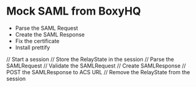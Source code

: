 # Mock SAML from BoxyHQ

- Parse the SAML Request
- Create the SAML Response
- Fix the certificate
- Install prettify

// Start a session
// Store the RelayState in the session
// Parse the SAMLRequest
// Validate the SAMLRequest
// Create SAMLResponse
// POST the SAMLResponse to ACS URL
// Remove the RelayState from the session